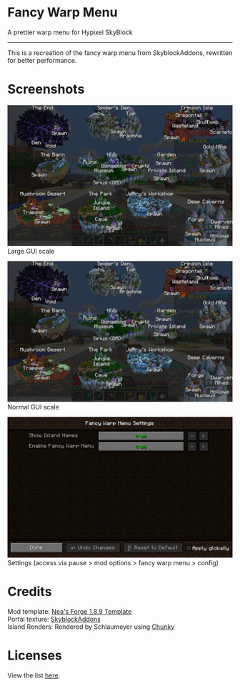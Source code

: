 # Fancy Warp Menu

A prettier warp menu for Hypixel SkyBlock

-----

This is a recreation of the fancy warp menu from SkyblockAddons, rewritten for better performance.

# Screenshots

![Fancy Warp Menu at large GUI scale](docs/Fancy%20Warp%20Menu%20Large.png)
Large GUI scale


![Fancy Warp Menu at normal GUI scale](docs/Fancy%20Warp%20Menu%20Large.png)
Normal GUI scale


![Fancy Warp Menu Settings](docs/Settings.png)
Settings (access via pause > mod options > fancy warp menu > config)

# Credits

Mod template: [Nea's Forge 1.8.9 Template](https://github.com/romangraef/Forge1.8.9Template)
<br>
Portal texture: [SkyblockAddons](https://github.com/BiscuitDevelopment/SkyblockAddons/blob/main/src/main/resources/assets/skyblockaddons/portal.png)
<br>
Island Renders: Rendered by Schlaumeyer using [Chunky](https://github.com/chunky-dev/chunky)

# Licenses

View the list [here](https://github.com/ILikePlayingGames/FancyWarpMenu/wiki/Licenses).